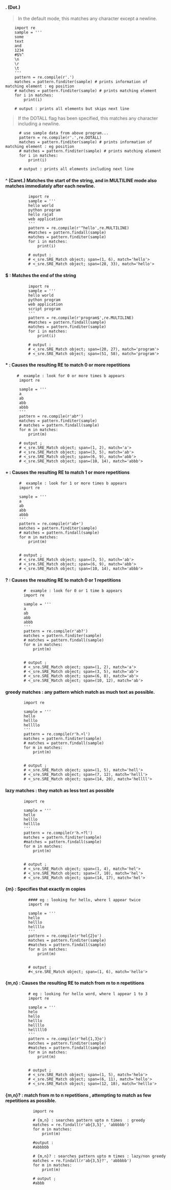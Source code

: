 ####  . (Dot.)

> In the default mode, this matches any character except a newline. 
        

        import re
        sample = '''
        some 
        text
        and 
        1234
        #$%^
        \n
        \r
        \t
        '''
        pattern = re.compile(r'.')
        matches = pattern.finditer(sample) # prints information of matching element : eg position
        # matches = pattern.finditer(sample) # prints matching element
        for i in matches:
            print(i)

        # output : prints all elements but skips next line


> If the DOTALL flag has been specified, this matches any character including a newline. 
          
          # use sample data from above program...
          pattern = re.compile(r'.',re.DOTALL)
          matches = pattern.finditer(sample) # prints information of matching element : eg position
          # matches = pattern.finditer(sample) # prints matching element
          for i in matches:
              print(i)

          # output : prints all elements including next line




#### ^  (Caret.) Matches the start of the string, and in MULTILINE mode also matches immediately after each newline. 


              import re
              sample = '''
              hello world
              python program
              hello rajat
              web application
              '''
              pattern = re.compile(r'^hello',re.MULTILINE)
              #matches = pattern.findall(sample)
              matches = pattern.finditer(sample)
              for i in matches:
                  print(i)

              # output : 
              # <_sre.SRE_Match object; span=(1, 6), match='hello'>
              # <_sre.SRE_Match object; span=(28, 33), match='hello'>
              

#### $ : Matches the end of the string 

              import re
              sample = '''
              hello world
              python program
              web application
              script program
              '''
              pattern = re.compile(r'program$',re.MULTILINE)
              #matches = pattern.findall(sample)
              matches = pattern.finditer(sample)
              for i in matches:
                  print(i)

              # output :
              # <_sre.SRE_Match object; span=(20, 27), match='program'>
              # <_sre.SRE_Match object; span=(51, 58), match='program'>

#### * : Causes the resulting RE to match 0 or more repetitions

         #  example : look for 0 or more times b appears
          import re

          sample = '''
          a
          ab
          abb
          abbb
          '''
          pattern = re.compile(r'ab*')
          matches = pattern.finditer(sample)
          # matches = pattern.findall(sample)
          for m in matches:
              print(m)  

          # output ; 
          # <_sre.SRE_Match object; span=(1, 2), match='a'>
          # <_sre.SRE_Match object; span=(3, 5), match='ab'>
          # <_sre.SRE_Match object; span=(6, 9), match='abb'>
          # <_sre.SRE_Match object; span=(10, 14), match='abbb'>


#### + :  Causes the resulting RE to match 1 or more repetitions

          #  example : look for 1 or more times b appears
          import re

          sample = '''
          a
          ab
          abb
          abbb
          '''
          pattern = re.compile(r'ab+')
          matches = pattern.finditer(sample)
          # matches = pattern.findall(sample)
          for m in matches:
              print(m)


          # output ;
          # <_sre.SRE_Match object; span=(3, 5), match='ab'>
          # <_sre.SRE_Match object; span=(6, 9), match='abb'>
          # <_sre.SRE_Match object; span=(10, 14), match='abbb'>  
          
          
#### ? :     Causes the resulting RE to match 0 or 1 repetitions

            #  example : look for 0 or 1 time b appears
            import re

            sample = '''
            a
            ab
            abb
            abbb
            '''
            pattern = re.compile(r'ab?')
            matches = pattern.finditer(sample)
            # matches = pattern.findall(sample)
            for m in matches:
                print(m)


            # output ;
            # <_sre.SRE_Match object; span=(1, 2), match='a'>
            # <_sre.SRE_Match object; span=(3, 5), match='ab'>
            # <_sre.SRE_Match object; span=(6, 8), match='ab'>
            # <_sre.SRE_Match object; span=(10, 12), match='ab'>


#### greedy matches : any pattern which match as much text as possible.

            import re

            sample = '''
            hello
            helllo
            hellllo
            '''
            pattern = re.compile(r'h.+l')
            matches = pattern.finditer(sample)
            # matches = pattern.findall(sample)
            for m in matches:
                print(m)


            # output ;
            # <_sre.SRE_Match object; span=(1, 5), match='hell'>
            # <_sre.SRE_Match object; span=(7, 12), match='helll'>
            # <_sre.SRE_Match object; span=(14, 20), match='hellll'>
            

#### lazy matches :  they match as less text as possible

            import re

            sample = '''
            hello
            helllo
            hellllo
            '''
            pattern = re.compile(r'h.+?l')
            matches = pattern.finditer(sample)
            #matches = pattern.findall(sample)
            for m in matches:
                print(m)


            # output ;
            # <_sre.SRE_Match object; span=(1, 4), match='hel'>
            # <_sre.SRE_Match object; span=(7, 10), match='hel'>
            # <_sre.SRE_Match object; span=(14, 17), match='hel'>
            
            
#### {m} : Specifies that exactly m copies      


              #### eg : looking for hello, where l appear twice
              import re

              sample = '''
              hello
              helllo
              hellllo
              '''
              pattern = re.compile(r'hel{2}o')
              matches = pattern.finditer(sample)
              #matches = pattern.findall(sample)
              for m in matches:
                  print(m)


              # output ;
              #<_sre.SRE_Match object; span=(1, 6), match='hello'>


#### {m,n} : Causes the resulting RE to match from m to n repetitions

              # eg : looking for hello word, where l appear 1 to 3
              import re

              sample = '''
              helo
              hello
              helllo
              hellllo
              helllll0
              '''
              pattern = re.compile(r'hel{1,3}o')
              matches = pattern.finditer(sample)
              #matches = pattern.findall(sample)
              for m in matches:
                  print(m)


              # output ;
              # <_sre.SRE_Match object; span=(1, 5), match='helo'>
              # <_sre.SRE_Match object; span=(6, 11), match='hello'>
              # <_sre.SRE_Match object; span=(12, 18), match='helllo'>


#### {m,n}? :  match from m to n repetitions , attempting to match as few repetitions as possible. 


                import re

                # {m,n} : searches pattern upto n times  : greedy
                matches = re.findall(r'ab{3,5}', 'abbbbb')
                for m in matches:
                    print(m)
                
                #output : 
                #abbbbb

                # {m,n}? : searches pattern upto m times : lazy/non greedy
                matches = re.findall(r'ab{3,5}?', 'abbbbb')
                for m in matches:
                    print(m)
                
                # output ; 
                #abbb


